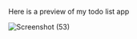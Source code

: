 Here is a preview of my todo list app 


![Screenshot (53)](https://github.com/ranjithkumar5807/Todo-List/assets/134768589/11505c2e-4e24-4b61-984e-bc1d55175805)
